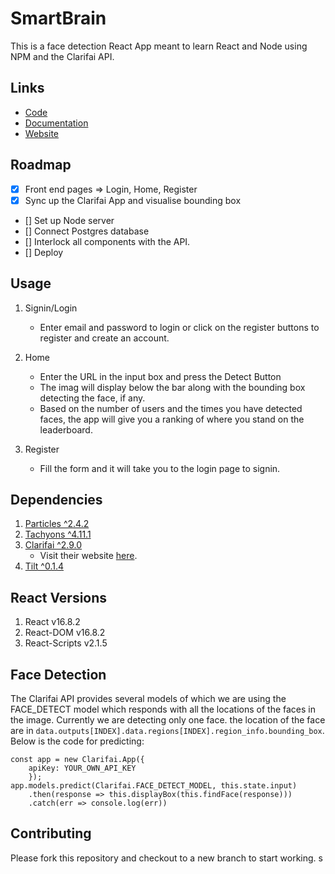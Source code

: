 # SmartBrain

This is a face detection React App meant to learn React and Node using NPM and the Clarifai API.

## Links
* [Code](https://github.com/nair-ayush/SmartBrain)
* [Documentation]()
* [Website]()

## Roadmap

 - [X] Front end pages => Login, Home, Register
 - [X] Sync up the Clarifai App and visualise bounding box
 - [] Set up Node server
 - [] Connect Postgres database
 - [] Interlock all components with the API.
 - [] Deploy

## Usage

1. Signin/Login
    * Enter email and password to login or click on the register buttons to register and create an account.

2. Home
    * Enter the URL in the input box and press the Detect Button
    * The imag will display below the bar along with the bounding box detecting the face, if any.
    * Based on the number of users and the times you have detected faces, the app will give you a ranking of where you stand on the leaderboard.
3. Register
    * Fill the form and it will take you to the login page to signin.

## Dependencies

1. [Particles ^2.4.2](https://www.npmjs.com/package/react-particles-js)
2. [Tachyons ^4.11.1](https://www.npmjs.com/package/tachyons)
3. [Clarifai ^2.9.0](https://www.npmjs.com/package/clarifai)
    * Visit their website [here](https://clarifai.com/).
4. [Tilt ^0.1.4](https://www.npmjs.com/package/react-tilt)

## React Versions

1. React v16.8.2
2. React-DOM v16.8.2
3. React-Scripts v2.1.5

## Face Detection

The Clarifai API provides several models of which we are using the FACE_DETECT model which responds with all the locations of the faces in the image. Currently we are detecting only one face. the location of the face are in `data.outputs[INDEX].data.regions[INDEX].region_info.bounding_box`. Below is the code for predicting:

```
const app = new Clarifai.App({
    apiKey: YOUR_OWN_API_KEY
    });
app.models.predict(Clarifai.FACE_DETECT_MODEL, this.state.input)
    .then(response => this.displayBox(this.findFace(response)))
    .catch(err => console.log(err))

```

## Contributing

Please fork this repository and checkout to a new branch to start working.
s